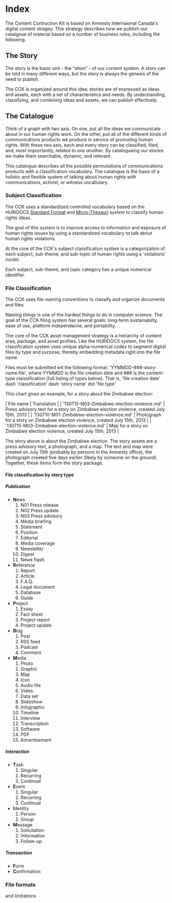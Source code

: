 # Index

The Content Contruction Kit is based on Amnesty Internaional Canada's digital content stragey. This strategy describes how we publish our catalgoue of material based on a number of business rules, including the following.

## The Story

The story is the basic unit - the "atom" - of our content system. A story can be told in many different ways, but the story is always the genesis of the need to publish. 

The CCK is organized around this idea: stories are of expressed as ideas and assets, each with a set of characteristics and needs. By understanding, classifying, and combining ideas and assets, we can publish effectively.

## The Catalogue

Think of a graph with two axis. On one, put all the ideas we communicate about in our human rights work. On the other, put all of the different kinds of communications products we produce in service of promoting human rights. With these two axis, each and every story can be classified, filed, and, most imprortantly, *related to one another*. By catalogueing our stories we make them searchable, dynamic, and relevant. 

This catalogue describes all the possible permutations of communications products with a classification vocabulary. The catalogue is the basis of a holistic and flexible system of talking about human rights with communications, activist, or witness vocabulary.

### Subject Classification

The CCK uses a standardized controlled vocabulary based on the HURIDOCS [Standard Format](http://www.huridocs.org/resource/huridocs-events-standard-formats/) and [Micro-Thesauri](http://www.huridocs.org/resource/micro-thesauri/) system to classify human rights ideas. 

The goal of this system is to improve access to information and exposure of human rights issues by using a standardized vocabulary to talk about human rights violations.

At the core of the CCK's subject classification system is a categorization of each subject, sub-theme, and sub-topic of human rights using a 'violations' model. 

Each subject, sub-theme, and topic category has a unique numerical identifier.

### File Classification

The CCK uses file-naming conventions to classify and organize documents and files. 

Naming things is one of the hardest things to do in computer science. The goal of the CCK filing system has several goals: long-term sustainabilty, ease of use, platform independacne, and portability. 

The core of the CCK asset management strategy is a heirarchy of content area, package, and asset profiles. Like the HURIDOCS system, the file classification system uses unique alpha-numerical codes to segment digital files by type and purpose, thereby embedding metadata right into the file name.

Files must be submitted wit the following format: 'YYMMDD-###-story-name.file', where YYMMDD is the file creation date and ### is the content-type claissification (full listing of types below). That is, 'file creation date' dash 'classification' dash 'story name' dot 'file type'

This chart gives an example, for a story about the Zimbabwe election:

| File name | Translation |
| '130715-N03-Zimbabwe-election-violence.md' | Press advisory text for a story on Zimbabwe election violence, created July 15th, 2013 |
| '130710-M01-Zimbabwe-election-violence.md' | Photograph for a story on Zimbabwe election violence, created July 15th, 2013 |
| '130715-M03-Zimbabwe-election-violence.md' | Map for a story on Zimbabwe election violence, created July 15th, 2013 |

The story above is about the Zimbabwe election. The story assets are a press advisory text, a photograph, and a map. The text and map were created on July 15th (probably by persons in the Amnesty office), the photograph created five days earlier (likely by someone on the ground). Together, these items form the story package.

#### File classification by story type

##### Publication

- **N**ews
   	1. N01 Press release 
    1. N02 Press update 
    1. N03 Press advisory
    1. Media briefing 
    1. Statement
    1. Position
    1. Editorial
    1. Media coverage
    1. Newsletter
    1. Digest
    1. News flash
- **R**eference
  	1. Report
  	2. Article
    1. F.A.Q.
    1. Legal document
    1. Database
    1. Guide
- **P**roject
   	1. Essay
    1. Fact sheet
    1. Project report
    1. Project update
- **B**log
   	1. Post
    1. RSS feed
    1. Podcast
    1. Comment
- **M**edia
  	1. Photo
    1. Graphic
    1. Map
    1. Icon
    1. Audio file
    1. Video
    1. Data set
    1. Slideshow
    1. Infographic
    1. Timeline
    1. Interview
    1. Transcription
    1. Software
    1. PDF
    1. Advertisement

##### Interaction

- **T**ask
    1. Singular
    1. Recurring
    1. Continual
- **E**vent
    1. Singular
    1. Recurring
    1. Continual
- **I**dentity
    1. Person
    1. Group
- **M**essage
    1. Solicitation
    1. Information
    1. Follow-up

##### Transaction

- **F**orm
- **C**onfirmation

### File formats

and limitations
